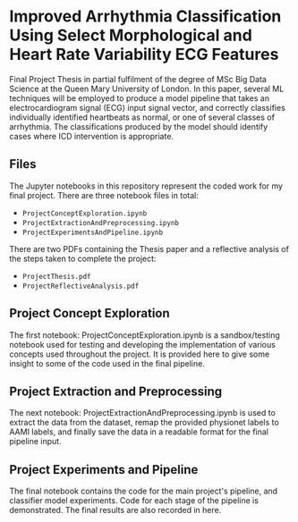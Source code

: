 # Improved Arrhythmia Classification Using Select Morphological and Heart Rate Variability ECG Features
Final Project Thesis in partial fulfilment of the degree of MSc Big Data Science at the Queen Mary University of London. In this paper, several ML techniques will be employed to produce a model pipeline that takes an electrocardiogram signal (ECG) input signal vector, and correctly classifies individually identified heartbeats as normal, or one of several classes of arrhythmia. The classifications produced by the model should identify cases where ICD intervention is appropriate. 

## Files

The Jupyter notebooks in this repository represent the coded work for my final project. 
There are three notebook files in total:

* `ProjectConceptExploration.ipynb`
* `ProjectExtractionAndPreprocessing.ipynb`
* `ProjectExperimentsAndPipeline.ipynb`

There are two PDFs containing the Thesis paper and a reflective analysis of the steps taken to complete the project:

* `ProjectThesis.pdf`
* `ProjectReflectiveAnalysis.pdf`

## Project Concept Exploration

The first notebook:  ProjectConceptExploration.ipynb is a sandbox/testing notebook used for
testing and developing the implementation of various concepts used throughout the project.
It is provided here to give some insight to some of the code used in the final pipeline.

## Project Extraction and Preprocessing

The next notebook: ProjectExtractionAndPreprocessing.ipynb is used to extract the data from
the dataset, remap the provided physionet labels to AAMI labels, and finally save the data
in a readable format for the final pipeline input.

## Project Experiments and Pipeline

The final notebook contains the code for the main project's pipeline, and classifier model
experiments. Code for each stage of the pipeline is demonstrated. The final results are also 
recorded in here.
